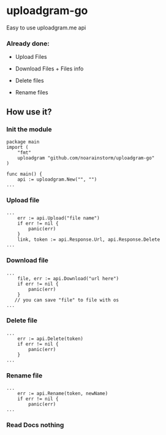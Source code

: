 # uploadgram-go
Easy to use uploadgram.me api
### Already done:

+ Upload Files

+ Download Files + Files info

+ Delete files

+ Rename files

## How use it?

### Init the  module

```
package main
import (
    "fmt"
    uploadgram "github.com/noarainstorm/uploadgram-go"
)

func main() {
    api := uploadgram.New("", "")
...
```

### Upload file

```
...
    err := api.Upload("file name")
    if err != nil {
        panic(err)
    }
    link, token := api.Response.Url, api.Response.Delete
...
```

### Download file

```
...
    file, err := api.Download("url here")
    if err != nil {
        panic(err)
    }
   // you can save "file" to file with os
...

```

### Delete file

```
...
    err := api.Delete(token)
    if err != nil {
        panic(err)
    }
...
```

### Rename file

```
...
    err := api.Rename(token, newName)
    if err != nil {
        panic(err)
...
```

### Read Docs **nothing**
